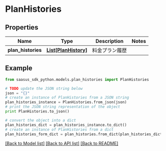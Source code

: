 # PlanHistories


## Properties
Name | Type | Description | Notes
------------ | ------------- | ------------- | -------------
**plan_histories** | [**List[PlanHistory]**](PlanHistory.md) | 料金プラン履歴 | 

## Example

```python
from saasus_sdk_python.models.plan_histories import PlanHistories

# TODO update the JSON string below
json = "{}"
# create an instance of PlanHistories from a JSON string
plan_histories_instance = PlanHistories.from_json(json)
# print the JSON string representation of the object
print PlanHistories.to_json()

# convert the object into a dict
plan_histories_dict = plan_histories_instance.to_dict()
# create an instance of PlanHistories from a dict
plan_histories_form_dict = plan_histories.from_dict(plan_histories_dict)
```
[[Back to Model list]](../README.md#documentation-for-models) [[Back to API list]](../README.md#documentation-for-api-endpoints) [[Back to README]](../README.md)


